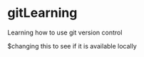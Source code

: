 # gitLearning
Learning how to use git version control 

$changing this to see if it is available locally
